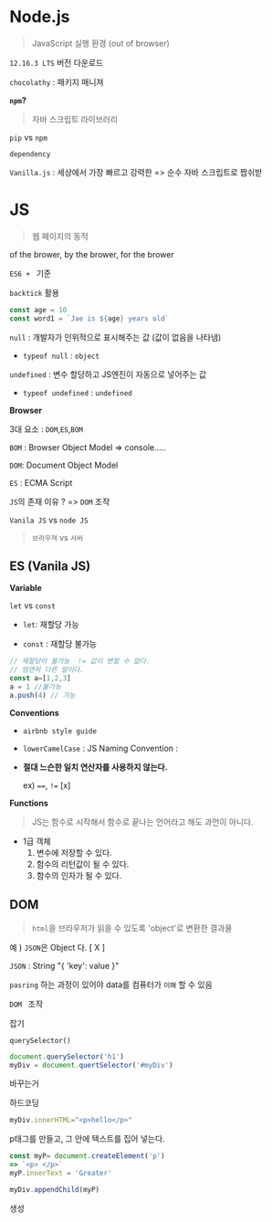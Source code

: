# Node.js

> JavaScript 실행 환경  (out of browser)

`12.16.3 LTS` 버전 다운로드



`chocolathy` : 패키지 매니져



**`npm`?**

> 자바 스크립트 라이브러리 

`pip` vs `npm`



`dependency`



`Vanilla.js` : 세상에서 가장 빠르고 강력한 => 순수 자바 스크립트로 짭쉬받 





# JS

> 웹 페이지의 동적 

of the brower, by the brower, for the brower



`ES6 + ` 기준 

`backtick` 활용 

```javascript
const age = 10
const word1 = `Jae is ${age} years old` 
```

`null` : 개발자가 인위적으로 표시해주는 값 (값이 없음을 나타냄)

- `typeof null`  : `object`

`undefined` : 변수 할당하고 JS엔진이 자동으로 넣어주는 값

- `typeof undefined` : `undefined`



**Browser**

3대 요소 : `DOM`,`ES`,`BOM`

`BOM` : Browser Object Model => console.....

`DOM`: Document Object Model

`ES` : ECMA Script



`JS`의 존재 이유 ? => `DOM` 조작 



`Vanila JS`  vs `node JS`

> `브라우져` vs `서버`



## ES (Vanila JS)

**Variable**

`let` vs `const`

- `let`: 재할당 가능

- `const` : 재할당 불가능

```javascript
// 재할당이 불가능  != 값이 변할 수 없다.
// 엄연히 다른 말이다.
const a=[1,2,3]
a = 1 //불가능
a.push(4) // 가능
```

**Conventions**

- `airbnb style guide`

- `lowerCamelCase` : JS Naming Convention :

- **절대 느슨한 일치 연산자를 사용하지 않는다.**

  ex) `==`, `!=`  [x]

**Functions**

> JS는 함수로 시작해서 함수로 끝나는 언어라고 해도 과언이 아니다.

- 1급 객체 
  1. 변수에 저장할 수 있다.
  2. 함수의 리턴값이 될 수 있다.
  3. 함수의 인자가 될 수 있다.



## DOM

> `html`을  브라우저가 읽을 수 있도록  'object'로 변환한 결과물

예 ) `JSON`은 Object 다. [ X ]

`JSON` : String  "{ 'key': value  }"



`pasring` 하는 과정이 있어야 data를 컴퓨터가 `이해` 할 수 있음



`DOM ` 조작

잡기

`querySelector()`

```javascript
document.querySelector('h1')
myDiv = document.quertSelector('#myDiv')
```

바꾸는거

하드코딩

```javascript
myDiv.innerHTML="<p>hello</p>"
```

p태그를 만들고, 그 안에 텍스트를 집어 넣는다.

```javascript
const myP= document.createElement('p')
=> `<p> </p>`
myP.innerText = 'Greater'

myDiv.appendChild(myP)
```







생성

